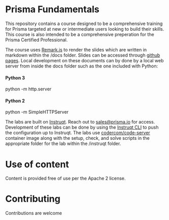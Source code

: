 # Prisma Fundamentals
This repository contains a course designed to be a comprehensive training for Prisma targeted at new or intermediate users looking to build their skills. This course is also intended to be a comprehensive preperation for the Prisma Certified Professional.

The course uses [Remark.js](https://remarkjs.com/) to render the slides which are written in markdown within the /docs folder. Slides can be accessed through [github pages](https://prisma.github.io/prisma-fundamentals). Local development on these documents can by done by a local web server from inside the docs folder such as the one included with Python:

#### Python 3
python -m http.server

#### Python 2
python -m SimpleHTTPServer

The labs are built on [Instruqt](https://instruqt.com/). Reach out to sales@prisma.io for access. Development of these labs can be done by using the [Instruqt CLI](https://docs.instruqt.com/reference/software-development-kit-sdk) to push the configuration up to Instruqt. The labs use [codercom/code-server](https://hub.docker.com/r/codercom/code-server) container image along with the setup, check, and solve scripts in the appropriate folder for the lab within the /instruqt folder. 

# Use of content
Content is provided free of use per the Apache 2 license.

# Contributing
Contributions are welcome